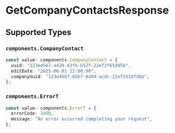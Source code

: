 # GetCompanyContactsResponse


## Supported Types

### `components.CompanyContact`

```typescript
const value: components.CompanyContact = {
  uuid: "123e4567-a428-43fb-b52f-22ef2f65dd5b",
  editDate: "2025-06-01 12:00:00",
  companyUuid: "123e4567-65b7-4a94-acdc-22ef251d7dbb",
};
```

### `components.ErrorT`

```typescript
const value: components.ErrorT = {
  errorCode: 1000,
  message: "An error occurred completing your request",
};
```

